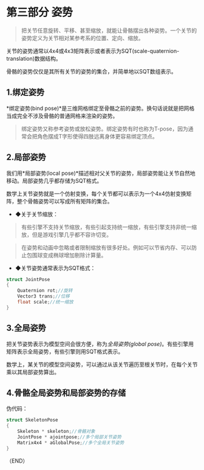 # 第三部分 姿势    

> 把关节任意旋转、平移、甚至缩放，就能让骨骼摆出各种姿势。一个关节的姿势定义为关节相对某参考系的位置、定向、缩放。    

关节的姿势通常以4x4或4x3矩阵表示或者表示为SQT(scale-quaternion-translation)数据结构。    

骨骼的姿势仅仅是其所有关节的姿势的集合，并简单地以SQT数组表示。    

## 1.绑定姿势    

*绑定姿势(bind pose)*是三维网格绑定至骨骼之前的姿势。换句话说就是把网格当成完全不涉及骨骼的普通网格来渲染的姿势。    

> 绑定姿势又称参考姿势或放松姿势。绑定姿势有时也称为T-pose，因为通常会把角色摆成T字形使得四肢远离身体更容易绑定顶点。      

## 2.局部姿势    

我们用*局部姿势(local pose)*描述相对父关节的姿势，局部姿势能让关节自然地移动。局部姿势几乎都存储为SQT格式。    

数学上关节姿势就是一个仿射变换，每个关节都可以表示为一个4x4仿射变换矩阵，整个骨骼姿势可以写成所有矩阵的集合。    

- ◆关于关节缩放：  

> 有些引擎不支持关节缩放，有些引起支持统一缩放，有些引擎支持非统一缩放，但是游戏引擎几乎都不容许切变。    

> 在姿势和动画中忽略或者限制缩放有很多好处。例如可以节省内存、可以防止包围球变成椭球增加剔除计算量。    

- ◆关节姿势通常表示为SQT格式：  

```CPP
struct JointPose
{
    Quaternion rot;//旋转
    Vector3 trans;//位移
    float scale;//统一缩放
}
```  


## 3.全局姿势    

把关节姿势表示为模型空间会很方便，称为*全局姿势(global pose)*。有些引擎用矩阵表示全局姿势，有些引擎则用SQT格式表示。    

数学上，某关节的模型空间姿势，可以通过从该关节遍历至根关节时，在每个关节乘以其局部姿势算出。    


## 4.骨骼全局姿势和局部姿势的存储    

伪代码：  
```CPP  
struct SkeletonPose
{
    Skeleton * skeleton;//骨骼对象
    JointPose * ajointpose;//多个局部关节姿势
    Matrix4x4 * aGlobalPose;//多个全局关节姿势
}
```  


（END）


